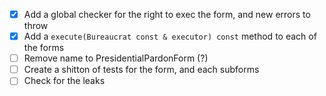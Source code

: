 - [x] Add a global checker for the right to exec the form, and new errors to throw
- [x] Add a `execute(Bureaucrat const & executor) const` method to each of the forms
- [ ] Remove name to PresidentialPardonForm (?)
- [ ] Create a shitton of tests for the form, and each subforms
- [ ] Check for the leaks
